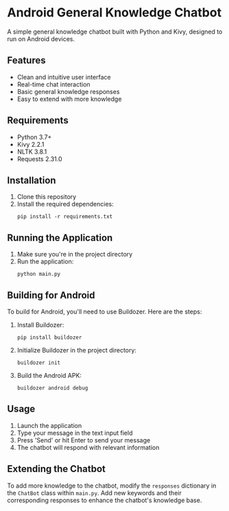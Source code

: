 # Android General Knowledge Chatbot

A simple general knowledge chatbot built with Python and Kivy, designed to run on Android devices.

## Features

- Clean and intuitive user interface
- Real-time chat interaction
- Basic general knowledge responses
- Easy to extend with more knowledge

## Requirements

- Python 3.7+
- Kivy 2.2.1
- NLTK 3.8.1
- Requests 2.31.0

## Installation

1. Clone this repository
2. Install the required dependencies:
   ```
   pip install -r requirements.txt
   ```

## Running the Application

1. Make sure you're in the project directory
2. Run the application:
   ```
   python main.py
   ```

## Building for Android

To build for Android, you'll need to use Buildozer. Here are the steps:

1. Install Buildozer:
   ```
   pip install buildozer
   ```

2. Initialize Buildozer in the project directory:
   ```
   buildozer init
   ```

3. Build the Android APK:
   ```
   buildozer android debug
   ```

## Usage

1. Launch the application
2. Type your message in the text input field
3. Press 'Send' or hit Enter to send your message
4. The chatbot will respond with relevant information

## Extending the Chatbot

To add more knowledge to the chatbot, modify the `responses` dictionary in the `ChatBot` class within `main.py`. Add new keywords and their corresponding responses to enhance the chatbot's knowledge base. 